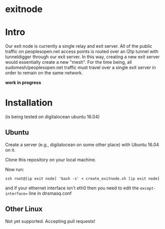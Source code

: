 exitnode
========

# Intro #

Our exit node is currently a single relay and exit server. All of the public traffic on peoplesopen.net access points is routed over an l2tp tunnel with tunneldigger through our exit server.
In this way, creating a new exit server would essentially create a new "mesh". For the time being, all sudomesh/peoplesopen.net traffic must travel over a single exit server in order to remain on the same network.

__work in progress__

# Installation #

(is being tested on digitalocean ubuntu 16.04)

## Ubuntu ##

Create a server (e.g., digitalocean on some other place) with Ubuntu 16.04 on it. 

Clone this repository on your local machine.

Now run: 

```
ssh root@[ip exit node] 'bash -s' < create_exitnode.sh [ip exit node]
```

and if your ethernet interface isn't eth0 then you need to edit the `except-interface=` line in dnsmasq.conf

## Other Linux ##

Not yet supported. Accepting pull requests!
